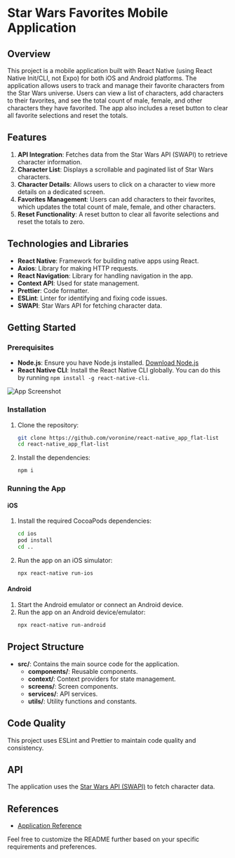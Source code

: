 # Star Wars Favorites Mobile Application

## Overview

This project is a mobile application built with React Native (using React Native Init/CLI, not Expo) for both iOS and Android platforms. The application allows users to track and manage their favorite characters from the Star Wars universe. Users can view a list of characters, add characters to their favorites, and see the total count of male, female, and other characters they have favorited. The app also includes a reset button to clear all favorite selections and reset the totals.

## Features

1. **API Integration**: Fetches data from the Star Wars API (SWAPI) to retrieve character information.
2. **Character List**: Displays a scrollable and paginated list of Star Wars characters.
3. **Character Details**: Allows users to click on a character to view more details on a dedicated screen.
4. **Favorites Management**: Users can add characters to their favorites, which updates the total count of male, female, and other characters.
5. **Reset Functionality**: A reset button to clear all favorite selections and reset the totals to zero.

## Technologies and Libraries

- **React Native**: Framework for building native apps using React.
- **Axios**: Library for making HTTP requests.
- **React Navigation**: Library for handling navigation in the app.
- **Context API**: Used for state management.
- **Prettier**: Code formatter.
- **ESLint**: Linter for identifying and fixing code issues.
- **SWAPI**: Star Wars API for fetching character data.

## Getting Started

### Prerequisites

- **Node.js**: Ensure you have Node.js installed. [Download Node.js](https://nodejs.org/)
- **React Native CLI**: Install the React Native CLI globally. You can do this by running `npm install -g react-native-cli`.

![App Screenshot](assets/image/screenshot.png)

### Installation

1. Clone the repository:
    ```sh
    git clone https://github.com/voronine/react-native_app_flat-list
    cd react-native_app_flat-list
    ```

2. Install the dependencies:
    ```sh
    npm i
    ```

### Running the App

#### iOS

1. Install the required CocoaPods dependencies:
    ```sh
    cd ios
    pod install
    cd ..
    ```

2. Run the app on an iOS simulator:
    ```sh
    npx react-native run-ios
    ```

#### Android

1. Start the Android emulator or connect an Android device.
2. Run the app on an Android device/emulator:
    ```sh
    npx react-native run-android
    ```

## Project Structure

- **src/**: Contains the main source code for the application.
  - **components/**: Reusable components.
  - **context/**: Context providers for state management.
  - **screens/**: Screen components.
  - **services/**: API services.
  - **utils/**: Utility functions and constants.

## Code Quality

This project uses ESLint and Prettier to maintain code quality and consistency.

## API

The application uses the [Star Wars API (SWAPI)](https://swapi.py4e.com/) to fetch character data.

## References

- [Application Reference](https://sw-app-gilt.vercel.app/)


Feel free to customize the README further based on your specific requirements and preferences.
